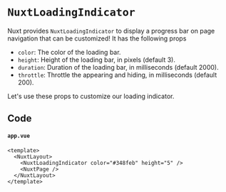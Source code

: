 # `NuxtLoadingIndicator`

Nuxt provides `NuxtLoadingIndicator` to display a progress bar on page navigation that can be customized! It has the following props

- `color`: The color of the loading bar.
- `height`: Height of the loading bar, in pixels (default 3).
- `duration`: Duration of the loading bar, in milliseconds (default 2000).
- `throttle`: Throttle the appearing and hiding, in milliseconds (default 200).

Let's use these props to customize our loading indicator.

## Code

#### `app.vue`

```vue
<template>
  <NuxtLayout>
    <NuxtLoadingIndicator color="#348feb" height="5" />
    <NuxtPage />
  </NuxtLayout>
</template>
```
